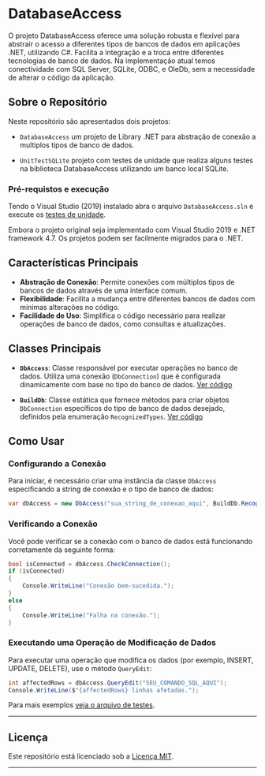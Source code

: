 # DatabaseAccess

O projeto DatabaseAccess oferece uma solução robusta e flexível para abstrair o acesso a diferentes tipos de bancos de dados em aplicações .NET, utilizando C#. Facilita a integração e a troca entre diferentes tecnologias de banco de dados. Na implementação atual temos conectividade com SQL Server, SQLite, ODBC, e OleDb, sem a necessidade de alterar o código da aplicação.

## Sobre o Repositório

Neste repositório são apresentados dois projetos:
- `DatabaseAccess` um projeto de Library .NET para abstração de conexão a multiplos tipos de banco de dados.

- `UnitTestSQLite` projeto com testes de unidade que realiza alguns testes na biblioteca DatabaseAccess utilizando um banco local SQLite.

### Pré-requistos e execução

Tendo o Visual Studio (2019) instalado abra o arquivo `DatabaseAccess.sln` e execute os [testes de unidade](./project/UnitTestSQLite/UnitTestSqlite.cs).

Embora o projeto original seja implementado com Visual Studio 2019 e .NET framework 4.7. Os projetos podem ser facilmente migrados para o .NET.

## Características Principais

- **Abstração de Conexão**: Permite conexões com múltiplos tipos de bancos de dados através de uma interface comum.
- **Flexibilidade**: Facilita a mudança entre diferentes bancos de dados com mínimas alterações no código.
- **Facilidade de Uso**: Simplifica o código necessário para realizar operações de banco de dados, como consultas e atualizações.

## Classes Principais

- **`DbAccess`**: Classe responsável por executar operações no banco de dados. Utiliza uma conexão (`DbConnection`) que é configurada dinamicamente com base no tipo do banco de dados. [Ver código](./project/DatabaseAccess/DbAccess.cs)

- **`BuildDb`**: Classe estática que fornece métodos para criar objetos `DbConnection` específicos do tipo de banco de dados desejado, definidos pela enumeração `RecognizedTypes`. [Ver código](./project/DatabaseAccess/BuildDb.cs)

## Como Usar

### Configurando a Conexão

Para iniciar, é necessário criar uma instância da classe `DbAccess` especificando a string de conexão e o tipo de banco de dados:

```csharp
var dbAccess = new DbAccess("sua_string_de_conexao_aqui", BuildDb.RecognizedTypes.SqlClient);
```

### Verificando a Conexão

Você pode verificar se a conexão com o banco de dados está funcionando corretamente da seguinte forma:

```csharp
bool isConnected = dbAccess.CheckConnection();
if (isConnected)
{
    Console.WriteLine("Conexão bem-sucedida.");
}
else
{
    Console.WriteLine("Falha na conexão.");
}
```

### Executando uma Operação de Modificação de Dados

Para executar uma operação que modifica os dados (por exemplo, INSERT, UPDATE, DELETE), use o método `QueryEdit`:

```csharp
int affectedRows = dbAccess.QueryEdit("SEU_COMANDO_SQL_AQUI");
Console.WriteLine($"{affectedRows} linhas afetadas.");
```

Para mais exemplos [veja o arquivo de testes](./project/UnitTestSQLite/UnitTestSqlite.cs).

---


## Licença

Este repositório está licenciado sob a [Licença MIT](LICENSE).


---